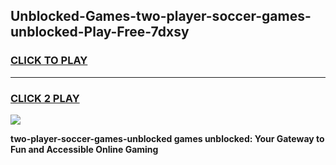 
## Unblocked-Games-two-player-soccer-games-unblocked-Play-Free-7dxsy
<h3>
<a href="https://premium76.site?title=two-player-soccer-games-unblocked&ref=20A">CLICK TO PLAY</a></h3>
<hr>

<h3>
<a href="https://premium76.site?title=two-player-soccer-games-unblocked&ref=20A">CLICK 2 PLAY</a>
  
</h3>

<a href="https://premium76.site?title=two-player-soccer-games-unblocked&ref=20A"><img src="https://clearcache.store/games.png"></a>


**two-player-soccer-games-unblocked games unblocked: Your Gateway to Fun and Accessible Online Gaming**
